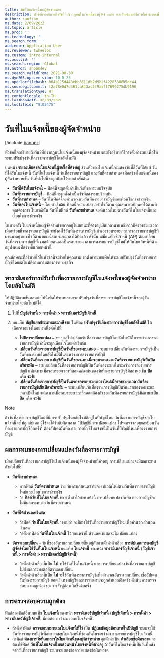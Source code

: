 ```yaml
---
title: วันที่ใบแจ้งหนี้ของผู้จัดจำหน่าย
description: หัวข้อนี้จะอธิบายถึงวันที่ที่ปรากฏบนใบแจ้งหนี้ของผู้จัดจำหน่าย และยังอธิบายวิธีการตั้งค่าระบบเพื่อให้ระบบปรับปรุงวันที่ลงรายการบัญชีโดยอัตโนมัติ
author: sunfzam
ms.date: 2/09/2022
ms.topic: article
ms.prod: ''
ms.technology: ''
ms.search.form: ''
audience: Application User
ms.reviewer: twheeloc
ms.custom: intro-internal
ms.assetid: ''
ms.search.region: Global
ms.author: shpandey
ms.search.validFrom: 2021-08-30
ms.dyn365.ops.version: 10.0.23
ms.openlocfilehash: 064a125d448ebb3511db2d9b1f4228380805dc44
ms.sourcegitcommit: f2a78e0d7d461ca843ac2f9abff7690275db9196
ms.translationtype: HT
ms.contentlocale: th-TH
ms.lasthandoff: 02/09/2022
ms.locfileid: "8105475"
---
```

# <a name="vendor-invoice-dates"></a>วันที่ใบแจ้งหนี้ของผู้จัดจำหน่าย

[!include [banner](../includes/banner.md)]

หัวข้อนี้จะอธิบายถึงวันที่ที่ปรากฏบนใบแจ้งหนี้ของผู้จัดจำหน่าย และยังอธิบายวิธีการตั้งค่าระบบเพื่อให้ระบบปรับปรุงวันที่ลงรายการบัญชีโดยอัตโนมัติ

บนหน้า **รายละเอียดของใบแจ้งหนี้ผู้ขอซื้อที่ค้างอยู่** ส่วนหัวของใบแจ้งหนี้จะแสดงวันที่สี่วันที่ได้แก่ วันที่ได้รับใบแจ้งหนี้ วันที่ในใบแจ้งหนี้ วันที่ลงรายการบัญชี และวันที่ครบกําหนด เมื่อสร้างใบแจ้งหนี้ของผู้จัดจำหน่ายขั้น วันที่ต่อไปนี้จะถูกป้อนไว้ตามค่าเริ่มต้น:

- **วันที่ได้รับใบแจ้งหนี้** – ฟิลด์นี้จะถูกตั้งค่าเป็นวันที่ของระบบปัจจุบัน
- **วันที่ลงรายการบัญชี** – ฟิลด์นี้จะถูกตั้งค่าเป็นวันที่ของระบบปัจจุบัน 
- **วันที่ครบกำหนด** – วันที่ในฟิลด์นี้จะคํานวณตามวันที่ลงรายการบัญชีและเงื่อนไขการชำระเงิน
- **วันที่ของใบแจ้งหนี้** – โดยค่าเริ่มต้น ฟิลด์นี้จะว่างเปล่า อย่างไรก็ตาม คุณสามารถป้อนค่าได้ตามที่คุณต้องการ ในกรณีนั้น วันที่ในฟิลด์ **วันที่ครบกำหนด** จะคํานวณใหม่ตามวันที่ในใบแจ้งหนี้และเงื่อนไขการชำระเงิน

ในบางครั้ง ใบแจ้งหนี้ของผู้จัดจำหน่ายอาจอยู่ในสถานะที่ค้างอยู่เป็นเวลานานหลังจากปิดรอบระยะเวลา เมื่อพร้อมที่จะลงรายการบัญชี จะยังคงใช้วันที่ลงรายการบัญชีเก่าของรอบระยะเวลาการลงรายการบัญชีที่ผ่านมาอยู่ อย่างไรก็ตาม ขณะนี้รอบระยะเวลาได้ปิดแล้ว ดังนั้น เสมียนบัญชีเจ้าหนี้ (AP) ต้องเปลี่ยนวันที่ลงรายการบัญชีทั้งหมดด้วยตนเองเป็นรอบระยะเวลาการลงรายการบัญชีใหม่ให้กับใบแจ้งหนี้ที่ค้างอยู่ทั้งหมดที่สร้างขึ้นก่อนหน้านี้

คุณลักษณะที่อธิบายไว้ในหัวข้อนี้จะช่วยให้คุณสามารถตั้งค่าระบบเพื่อให้ระบบปรับปรุงวันที่ลงรายการบัญชีโดยอัตโนมัติตามความต้องการทางธุรกิจ

## <a name="parameter-for-automatically-adjusting-the-vendor-invoice-posting-date"></a>พารามิเตอร์การปรับวันที่ลงรายการบัญชีใบแจ้งหนี้ของผู้จัดจำหน่ายโดยอัตโนมัติ

ให้ปฏิบัติตามขั้นตอนต่อไปนี้เพื่อให้ระบบสามารถปรับปรุงวันที่ลงรายการบัญชีใบแจ้งหนี้ของผู้จัดจำหน่ายโดยอัตโนมัติได้

1.  ไปที่ **บัญชีเจ้าหนี้ \> การตั้งค่า \> พารามิเตอร์บัญชีเจ้าหนี้**
2.  บนแท็บ **บัญชีแยกประเภทและภาษีขาย** ในฟิลด์ **ปรับปรุงวันที่ลงรายการบัญชีโดยอัตโนมัติ** ให้เลือกค่าอย่างใดอย่างหนึ่งต่อไปนี้:

    - **ไม่มีการเปลี่ยนแปลง** – ระบบจะไม่เปลี่ยนวันที่ลงรายการบัญชีโดยอัตโนมัติในระหว่างการลงรายการบัญชี ค่านี้จะถูกเลือกไว้โดยค่าเริ่มต้น
    - **เปลี่ยนวันที่ลงรายการบัญชีเป็นวันที่ของระบบเสมอ** – ระบบจะเปลี่ยนวันที่ลงรายการบัญชีเป็นวันที่ของระบบโดยอัตโนมัติในระหว่างการลงรายการบัญชี
    - **เปลี่ยนวันที่ลงรายการบัญชีเป็นวันที่ของระบบเมื่อรอบระยะเวลาวันที่ลงรายการบัญชีเป็นปิดหรือระงับ** – ระบบเปลี่ยนวันที่ลงรายการบัญชีเป็นวันที่ของระบบในระหว่างการลงรายการบัญชี แต่เฉพาะเมื่อรอบระยะเวลาที่สอดคล้องกันของวันที่ลงรายการบัญชีมีสถานะเป็น **ปิด** หรือ **ระงับ**
    - **เปลี่ยนวันที่ลงรายการบัญชีเป็นวันแรกของรอบระยะเวลาใหม่เมื่อรอบระยะเวลาวันที่ลงรายการบัญชีเป็นปิดหรือระงับ** – ระบบเปลี่ยนวันที่ลงรายการบัญชีเป็นวันแรกของรอบระยะเวลาเปิดใหม่ แต่เฉพาะเมื่อรอบระยะเวลาที่สอดคล้องกันของวันที่ลงรายการบัญชีมีสถานะเป็น **ปิด** หรือ **ระงับ**

> [!NOTE]
> ถ้าวันที่ลงรายการบัญชีใหม่ที่มีการปรับปรุงโดยอัตโนมัติอยู่ในปีบัญชีใหม่ วันที่ลงรายการบัญชีของใบแจ้งหนี้จะไม่ถูกอัปเดต ผู้ใช้จะได้รับข้อผิดพลาด "ปีบัญชีมีการเปลี่ยนแปลง โปรดตรวจสอบและป้อนวันที่ลงรายการบัญชีอีกครั้ง" ต้องอัปเดตวันที่ลงรายการบัญชีใบแจ้งหนี้เป็นวันที่ปีบัญชีใหม่เพื่อลงรายการบัญชี

## <a name="impact-of-posting-date-changes"></a>ผลกระทบของการเปลี่ยนแปลงวันที่ลงรายการบัญชี

เมื่อเปลี่ยนวันที่ลงรายการบัญชีในใบแจ้งหนี้ของผู้จัดจำหน่ายที่ค้างอยู่ การเปลี่ยนแปลงจะมีผลกระทบดังต่อไปนี้:

- **วันที่ครบกำหนด**

    - หากฟิลด์ **วันที่ครบกำหนด** ว่าง วันครบกำหนดชำระจะคํานวณใหม่ตามวันที่ลงรายการบัญชีใหม่และเงื่อนไขการชำระเงิน
    - ถ้า **ฟิลด์วันที่ในใบแจ้งหนี้** มีการตั้งค่าไว้ก่อนหน้านี้ การเปลี่ยนแปลงวันที่ลงรายการบัญชีจะไม่มีผลกระทบต่อวันที่ครบกําหนด

- **วันที่ให้ส่วนลดเงินสด**

    - ถ้าฟิลด์ **วันที่ในใบแจ้งหนี้** ว่างเปล่า จะมีการใช้วันที่ลงรายการบัญชีใหม่เพื่อคํานวณส่วนลดเงินสด
    - ถ้าตั้งค่าฟิลด์ **วันที่ในใบแจ้งหนี้** ไว้ก่อนหน้านี้ ส่วนลดเงินสดจะไม่เปลี่ยนแปลง

- **อัตราแลกเปลี่ยน** – วันที่ของอัตราแลกเปลี่ยนจะขึ้นอยู่กับการตั้งค่าตัวเลือก **การอัปเดตการลงบัญชีผู้จัดส่งโดยใช้วันที่ในใบแจ้งหนี้** บนแท็บ **ใบแจ้งหนี้** ของหน้า **พารามิเตอร์บัญชีเจ้าหนี้** (**บัญชีเจ้าหนี้ \> การตั้งค่า \> พารามิเตอร์บัญชีเจ้าหนี้**)

    - ถ้าตั้งค่าตัวเลือกนี้เป็น **ใช่** จะใช้วันที่ในใบแจ้งหนี้ และการเปลี่ยนแปลงวันที่ลงรายการบัญชีไม่ส่งผลกระทบต่ออัตราแลกเปลี่ยน
    - ถ้าตั้งค่าตัวเลือกนี้เป็น **ไม่** จะใช้วันที่ลงรายการบัญชีเพื่อคํานวณอัตราแลกเปลี่ยน เมื่ออัปเดตวันที่ลงรายการบัญชี ยอดเงินทางบัญชีและการรายงานจะถูกคำนวณอีกครั้ง ดังนั้น การตรวจสอบความถูกต้องของการจับคู่ต้องเกิดขึ้นอีกครั้ง

## <a name="validation"></a>การตรวจสอบความถูกต้อง

ฟิลด์สองฟิลด์อื่นบนแท็บ **ใบแจ้งหนี้** ของหน้า **พารามิเตอร์บัญชีเจ้าหนี้** (**บัญชีเจ้าหนี้ \> การตั้งค่า \> พารามิเตอร์บัญชีเจ้าหนี้**) มีผลต่อการประมวลผลใบแจ้งหนี้:

- ถ้าตั้งค่าฟิลด์ **ตรวจสอบหมายเลขใบแจ้งหนี้ที่ใช้** เป็น **ปฏิเสธข้อมูลซ้อนภายในปีบัญชี** ระบบจะใช้วันที่ลงรายการบัญชีเพื่อตรวจสอบใบแจ้งหนี้ที่ซ้อนกันในระหว่างการลงรายการบัญชีใบแจ้งหนี้
- ถ้าฟิลด์ **ต้องการวันที่เอกสารในใบแจ้งหนี้ของผู้จัดจำหน่าย** ถูกตั้งค่าเป็น **ตัวเลือกข้อผิดพลาด** จะต้องใช้ฟิลด์ **วันที่ในใบแจ้งหนี้บนส่วนหน้าใบแจ้งหนี้ที่ค้างอยู่** ถ้าวันที่ในใบแจ้งหนี้เป็นวันที่หลังจากวันที่ลงรายการบัญชี ระบบจะแสดงข้อความแสดงข้อผิดพลาด
